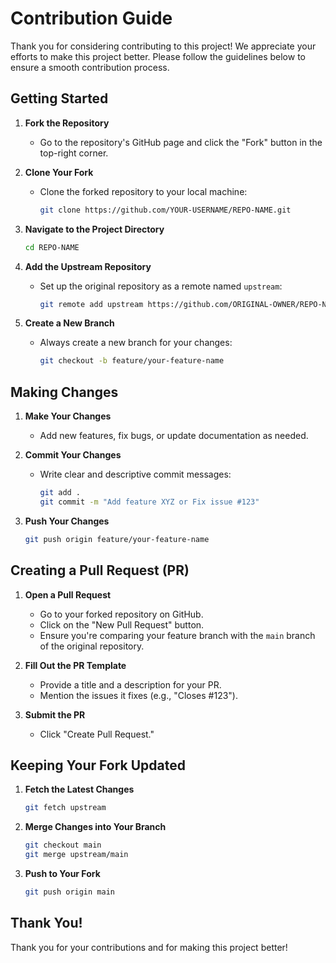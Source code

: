 # Contribution Guide

Thank you for considering contributing to this project! We appreciate your efforts to make this project better. Please follow the guidelines below to ensure a smooth contribution process.

## Getting Started

1. **Fork the Repository**
   - Go to the repository's GitHub page and click the "Fork" button in the top-right corner.

2. **Clone Your Fork**
   - Clone the forked repository to your local machine:
     ```bash
     git clone https://github.com/YOUR-USERNAME/REPO-NAME.git
     ```

3. **Navigate to the Project Directory**
   ```bash
   cd REPO-NAME
   ```

4. **Add the Upstream Repository**
   - Set up the original repository as a remote named `upstream`:
     ```bash
     git remote add upstream https://github.com/ORIGINAL-OWNER/REPO-NAME.git
     ```

5. **Create a New Branch**
   - Always create a new branch for your changes:
     ```bash
     git checkout -b feature/your-feature-name
     ```

## Making Changes

1. **Make Your Changes**
   - Add new features, fix bugs, or update documentation as needed.

2. **Commit Your Changes**
   - Write clear and descriptive commit messages:
     ```bash
     git add .
     git commit -m "Add feature XYZ or Fix issue #123"
     ```

3. **Push Your Changes**
   ```bash
   git push origin feature/your-feature-name
   ```

## Creating a Pull Request (PR)

1. **Open a Pull Request**
   - Go to your forked repository on GitHub.
   - Click on the "New Pull Request" button.
   - Ensure you're comparing your feature branch with the `main` branch of the original repository.

2. **Fill Out the PR Template**
   - Provide a title and a description for your PR.
   - Mention the issues it fixes (e.g., "Closes #123").

3. **Submit the PR**
   - Click "Create Pull Request."

## Keeping Your Fork Updated

1. **Fetch the Latest Changes**
   ```bash
   git fetch upstream
   ```

2. **Merge Changes into Your Branch**
   ```bash
   git checkout main
   git merge upstream/main
   ```

3. **Push to Your Fork**
   ```bash
   git push origin main
   ```

## Thank You!

Thank you for your contributions and for making this project better! 
